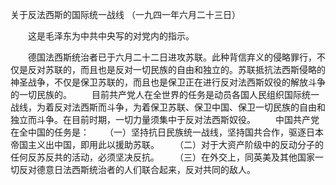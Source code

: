 关于反法西斯的国际统一战线
（一九四一年六月二十三日）

　　这是毛泽东为中共中央写的对党内的指示。 

　　德国法西斯统治者已于六月二十二日进攻苏联。此种背信弃义的侵略罪行，不仅是反对苏联的，而且也是反对一切民族的自由和独立的。苏联抵抗法西斯侵略的神圣战争，不仅是保卫苏联的，而且也是保卫正在进行反对法西斯奴役的解放斗争的一切民族的。 
　　目前共产党人在全世界的任务是动员各国人民组织国际统一战线，为着反对法西斯而斗争，为着保卫苏联、保卫中国、保卫一切民族的自由和独立而斗争。在目前时期，一切力量须集中于反对法西斯奴役。 
　　中国共产党在全中国的任务是： 
　　（一）坚持抗日民族统一战线，坚持国共合作，驱逐日本帝国主义出中国，即用此以援助苏联。 
　　（二）对于大资产阶级中的反动分子的任何反苏反共的活动，必须坚决反抗。 
　　（三）在外交上，同英美及其他国家一切反对德意日法西斯统治者的人们联合起来，反对共同的敌人。 


